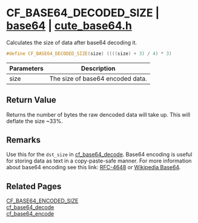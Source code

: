# CF_BASE64_DECODED_SIZE | [base64](https://github.com/RandyGaul/cute_framework/blob/master/docs/base64_readme.md) | [cute_base64.h](https://github.com/RandyGaul/cute_framework/blob/master/include/cute_base64.h)

Calculates the size of data after base64 decoding it.

```cpp
#define CF_BASE64_DECODED_SIZE(size) ((((size) + 3) / 4) * 3)
```

Parameters | Description
--- | ---
size | The size of base64 encoded data.

## Return Value

Returns the number of bytes the raw dencoded data will take up. This will deflate the size ~33%.

## Remarks

Use this for the `dst_size` in [cf_base64_decode](https://github.com/RandyGaul/cute_framework/blob/master/docs/base64/cf_base64_decode.md).
Base64 encoding is useful for storing data as text in a copy-paste-safe manner. For more information about
base64 encoding see this link: [RFC-4648](https://tools.ietf.org/html/rfc4648) or [Wikipedia Base64](https://en.wikipedia.org/wiki/Base64).

## Related Pages

[CF_BASE64_ENCODED_SIZE](https://github.com/RandyGaul/cute_framework/blob/master/docs/base64/cf_base64_encoded_size.md)  
[cf_base64_decode](https://github.com/RandyGaul/cute_framework/blob/master/docs/base64/cf_base64_decode.md)  
[cf_base64_encode](https://github.com/RandyGaul/cute_framework/blob/master/docs/base64/cf_base64_encode.md)  
